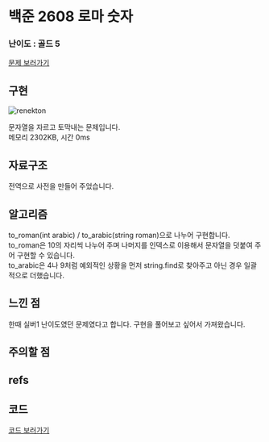 # 백준 2608 로마 숫자
 
### 난이도 : 골드 5
[문제 보러가기](https://www.acmicpc.net/problem/2608)
  
## 구현

![renekton](https://img1.daumcdn.net/thumb/R1280x0/?scode=mtistory2&fname=http%3A%2F%2Fcfile22.uf.tistory.com%2Fimage%2F250A1A3A579EEFB630319E)

문자열을 자르고 토막내는 문제입니다.  
메모리 	2302KB, 시간 0ms
  
  
## 자료구조
전역으로 사전을 만들어 주었습니다.

## 알고리즘
to_roman(int arabic) / to_arabic(string roman)으로 나누어 구현합니다.  
to_roman은 10의 자리씩 나누어 주며 나머지를 인덱스로 이용해서 문자열을 덧붙여 주어 구현할 수 있습니다.  
to_arabic은 4나 9처럼 예외적인 상황을 먼저 string.find로 찾아주고 아닌 경우 일괄적으로 더했습니다.  

## 느낀 점
한때 실버1 난이도였던 문제였다고 합니다. 구현을 풀어보고 싶어서 가져왔습니다.  



## 주의할 점

## refs

## 코드
[코드 보러가기](./boj2608.cpp)

